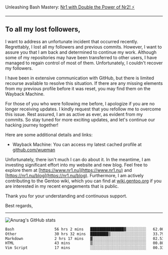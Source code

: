 Unleashing Bash Mastery: [Nr1 with Double the Power of Nr2! ⚡️](https://wakatime.com/leaders/language/bash)

***

## To all my lost followers, 

I want to address an unfortunate incident that occurred recently. Regrettably, I lost all my followers and previous commits. However, I want to assure you that I am back and determined to continue my work. Although some of my repositories may have been transferred to other users, I have managed to regain control of most of them. Unfortunately, I couldn't recover my followers.

I have been in extensive communication with GitHub, but there is limited recourse available to resolve this situation. If there are any missing elements from my previous profile before it was reset, you may find them on the Wayback Machine.

For those of you who were following me before, I apologize if you are no longer receiving updates. I kindly request that you refollow me to overcome this issue. Rest assured, I am as active as ever, as evident from my commits. So stay tuned for more exciting updates, and let's continue our hacking journey together!

Here are some additional details and links:

- Wayback Machine: You can access my latest cached profile at [github.com/wueman](https://web.archive.org/web/20230324173042/https://github.com/wuseman/)

Unfortunately, there isn't much I can do about it. In the meantime, I am investing significant effort into my website and new blog. Feel free to explore them at [https://www.nr1.nu](https://www.nr1.nu) and [https://nr1.nu/blog](https://nr1.nu/blog). Furthermore, I am actively contributing to the Gentoo wiki, which you can find at [wiki.gentoo.org](https://wiki.gentoo.org/wiki/Special:Contributions/Wuseman) if you are interested in my recent engagements that is public.


Thank you for your understanding and continuous support.

Best regards,

***

![Anurag's GitHub stats](https://github-readme-stats.vercel.app/api?username=wuseman&show_icons=true&theme=transparent)


<!--START_SECTION:waka-->

```txt
Bash                  56 hrs 2 mins   ███████████████▓░░░░░░░░░   62.00 %
Other                 30 hrs 32 mins  ████████▒░░░░░░░░░░░░░░░░   33.79 %
Markdown              2 hrs 17 mins   ▓░░░░░░░░░░░░░░░░░░░░░░░░   02.53 %
HTML                  43 mins         ▒░░░░░░░░░░░░░░░░░░░░░░░░   00.80 %
Vim Script            17 mins         ░░░░░░░░░░░░░░░░░░░░░░░░░   00.33 %
```

<!--END_SECTION:waka-->
